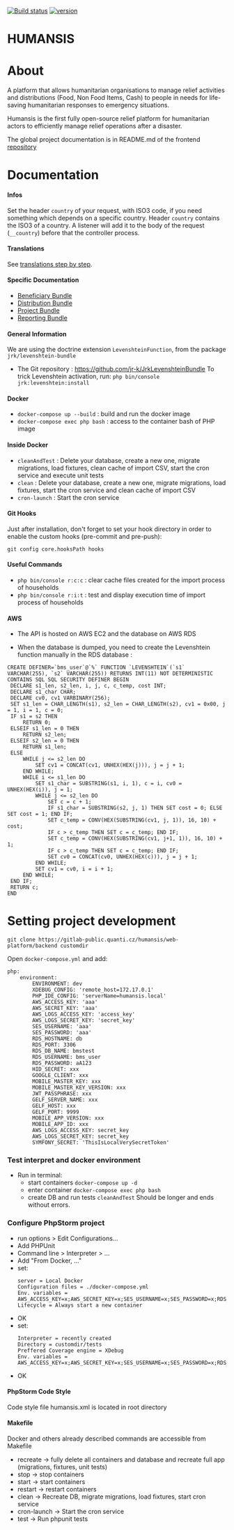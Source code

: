 [![Build status](https://gitlab-public.quanti.cz/humansis/web-platform/backend/badges/develop/pipeline.svg)](https://gitlab-public.quanti.cz/humansis/web-platform/backend/-/commits/develop)
[![version](https://img.shields.io/badge/dynamic/json?color=blue&label=version&query=%24%5B0%5D.name&url=https%3A%2F%2Fgitlab-public.quanti.cz%2Fapi%2Fv4%2Fprojects%2F12%2Frepository%2Ftags)](https://gitlab-public.quanti.cz/humansis/web-platform/backend/)

HUMANSIS
==============

# About

A platform that allows humanitarian organisations to manage relief activities and distributions (Food, Non Food Items, Cash) to people in needs for life-saving humanitarian responses to emergency situations.

Humansis is the first fully open-source relief platform for humanitarian actors to efficiently manage relief operations after a disaster.

The global project documentation is in README.md of the frontend [repository](https://github.com/humansis/front)

# Documentation

#### Infos

Set the header `country` of your request, with ISO3 code, if you need something which depends on a specific country.
Header `country` contains the ISO3 of a country. A listener will add it to the body of the request (`__country`)
before that the controller process.

#### Translations

See [translations step by step](translations.md).

#### Specific Documentation
- [Beneficiary Bundle](src/BeneficiaryBundle/README.md)
- [Distribution Bundle](src/DistributionBundle/README.md)
- [Project Bundle](src/ProjectBundle/README.md)
- [Reporting Bundle](src/ReportingBundle/README.md)

#### General Information

We are using the doctrine extension `LevenshteinFunction`, from the package `jrk/levenshtein-bundle`
- The Git repository : https://github.com/jr-k/JrkLevenshteinBundle
To trick Levenshtein activation, run: `php bin/console jrk:levenshtein:install`

#### Docker

- `docker-compose up --build` : build and run the docker image
- `docker-compose exec php bash` : access to the container bash of PHP image

#### Inside Docker

- `cleanAndTest` : Delete your database, create a new one, migrate migrations, load fixtures, clean cache of import CSV, start the cron service and execute unit tests
- `clean` : Delete your database, create a new one, migrate migrations, load fixtures, start the cron service and clean cache of import CSV
- `cron-launch` : Start the cron service

#### Git Hooks

Just after installation, don't forget to set your hook directory in order to enable the custom hooks (pre-commit and pre-push):

`git config core.hooksPath hooks`

#### Useful Commands

- `php bin/console r:c:c` : clear cache files created for the import process of households
- `php bin/console r:i:t` : test and display execution time of import process of households

#### AWS

- The API is hosted on AWS EC2 and the database on AWS RDS

- When the database is dumped, you need to create the Levenshtein function manually in the RDS database :
```
CREATE DEFINER=`bms_user`@`%` FUNCTION `LEVENSHTEIN`(`s1` VARCHAR(255), `s2` VARCHAR(255)) RETURNS INT(11) NOT DETERMINISTIC CONTAINS SQL SQL SECURITY DEFINER BEGIN
 DECLARE s1_len, s2_len, i, j, c, c_temp, cost INT;
 DECLARE s1_char CHAR;
 DECLARE cv0, cv1 VARBINARY(256);
 SET s1_len = CHAR_LENGTH(s1), s2_len = CHAR_LENGTH(s2), cv1 = 0x00, j = 1, i = 1, c = 0;
 IF s1 = s2 THEN
     RETURN 0;
 ELSEIF s1_len = 0 THEN
     RETURN s2_len;
 ELSEIF s2_len = 0 THEN
     RETURN s1_len;
 ELSE
     WHILE j <= s2_len DO
         SET cv1 = CONCAT(cv1, UNHEX(HEX(j))), j = j + 1;
     END WHILE;
     WHILE i <= s1_len DO
         SET s1_char = SUBSTRING(s1, i, 1), c = i, cv0 = UNHEX(HEX(i)), j = 1;
         WHILE j <= s2_len DO
             SET c = c + 1;
             IF s1_char = SUBSTRING(s2, j, 1) THEN SET cost = 0; ELSE SET cost = 1; END IF;
             SET c_temp = CONV(HEX(SUBSTRING(cv1, j, 1)), 16, 10) + cost;
             IF c > c_temp THEN SET c = c_temp; END IF;
             SET c_temp = CONV(HEX(SUBSTRING(cv1, j+1, 1)), 16, 10) + 1;
             IF c > c_temp THEN SET c = c_temp; END IF;
             SET cv0 = CONCAT(cv0, UNHEX(HEX(c))), j = j + 1;
         END WHILE;
         SET cv1 = cv0, i = i + 1;
     END WHILE;
 END IF;
 RETURN c;
END
```

# Setting project development

```
git clone https://gitlab-public.quanti.cz/humansis/web-platform/backend customdir
```

Open `docker-compose.yml` and add:
```
php:
    environment:
        ENVIRONMENT: dev
        XDEBUG_CONFIG: 'remote_host=172.17.0.1'
        PHP_IDE_CONFIG: 'serverName=humansis.local'
        AWS_ACCESS_KEY: 'aaa'
        AWS_SECRET_KEY: 'aaa'
        AWS_LOGS_ACCESS_KEY: 'access_key'
        AWS_LOGS_SECRET_KEY: 'secret_key'
        SES_USERNAME: 'aaa'
        SES_PASSWORD: 'aaa'
        RDS_HOSTNAME: db
        RDS_PORT: 3306
        RDS_DB_NAME: bmstest
        RDS_USERNAME: bms_user
        RDS_PASSWORD: aA123
        HID_SECRET: xxx
        GOOGLE_CLIENT: xxx
        MOBILE_MASTER_KEY: xxx
        MOBILE_MASTER_KEY_VERSION: xxx
        JWT_PASSPHRASE: xxx
        GELF_SERVER_NAME: xxx
        GELF_HOST: xxx
        GELF_PORT: 9999
        MOBILE_APP_VERSION: xxx
        MOBILE_APP_ID: xxx
        AWS_LOGS_ACCESS_KEY: secret_key
        AWS_LOGS_SECRET_KEY: secret_key
        SYMFONY_SECRET: 'ThisIsLocalVerySecretToken'
```

### Test interpret and docker environment
- Run in terminal:
  - start containers `docker-compose up -d`
  - enter container `docker-compose exec php bash`
  - create DB and run tests `cleanAndTest` Should be longer and ends without errors.

### Configure PhpStorm project
- run options > Edit Configurations...
- Add PHPUnit
- Command line > Interpreter > ...
- Add "From Docker, ..."
- set:
  ```
  server = Local Docker
  Configuration files = ./docker-compose.yml
  Env. variables = AWS_ACCESS_KEY=x;AWS_SECRET_KEY=x;SES_USERNAME=x;SES_PASSWORD=x;RDS_HOSTNAME=db;RDS_PORT=3306;RDS_DB_NAME=bms;RDS_USERNAME=bms_user;RDS_PASSWORD=aA123;GOOGLE_CLIENT=aaa;JWT_PASSPHRASE=xxx;GELF_SERVER_NAME=xxx;GELF_HOST=xxx;GELF_PORT=9999;HID_SECRET=bbb;MOBILE_MASTER_KEY=aaaa;MOBILE_APP_VERSION=0;MOBILE_APP_ID=0;AWS_LOGS_ACCESS_KEY=secret_key;AWS_LOGS_SECRET_KEY=secret_key
  Lifecycle = Always start a new container
  ```
- OK
- set:
  ```
  Interpreter = recently created
  Directory = customdir/tests
  Preffered Coverage engine = XDebug
  Env. variables = AWS_ACCESS_KEY=x;AWS_SECRET_KEY=x;SES_USERNAME=x;SES_PASSWORD=x;RDS_HOSTNAME=db;RDS_PORT=3306;RDS_DB_NAME=bms;RDS_USERNAME=bms_user;RDS_PASSWORD=aA123;GOOGLE_CLIENT=aaa;JWT_PASSPHRASE=xxx;GELF_SERVER_NAME=xxx;GELF_HOST=xxx;GELF_PORT=9999;HID_SECRET=bbb;MOBILE_MASTER_KEY=aaaa;MOBILE_APP_VERSION=0;MOBILE_APP_ID=0;AWS_LOGS_ACCESS_KEY=secret_key;AWS_LOGS_SECRET_KEY=secret_key
  ```
- OK

#### PhpStorm Code Style
Code style file humansis.xml is located in root directory

#### Makefile
Docker and others already described commands are accessible from Makefile
* recreate -> fully delete all containers and database and recreate full app (migrations, fixtures, unit tests)
* stop -> stop containers
* start -> start containers
* restart -> restart containers
* clean -> Recreate DB, migrate migrations, load fixtures, start cron service
* cron-launch -> Start the cron service
* test -> Run phpunit tests

